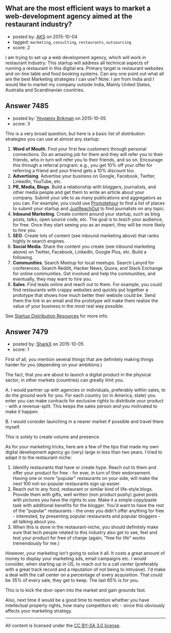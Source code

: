 ## What are the most efficient ways to market a web-development agency aimed at the restaurant industry?

- posted by: [AKS](https://stackexchange.com/users/1208795/aks) on 2015-10-04
- tagged: `marketing`, `consulting`, `restaurants`, `outsourcing`
- score: 2

I am trying to set up a web development agency, which will work in restaurant Industry. This startup will address all technical aspects of running a restaurant in this digital era. Primary target is restaurant websites and on-line table and food booking systems. Can any one point out what all are the best Marketing strategies I can use?
Note: I am from India and I would like to market my company outside India, Mainly United States, Australia and Scandinavian countries.


## Answer 7485

- posted by: [Yevgeniy Brikman](https://stackexchange.com/users/223985/yevgeniy-brikman) on 2015-10-05
- score: 3

This is a very broad question, but here is a basic list of distribution strategies you can use at almost any startup:

 1. **Word of Mouth**. Find your first few customers through personal connections. Do an amazing job for them and they will refer you to their friends, who in turn will refer you to their friends, and so on. Encourage this through a referral program: e.g., you get 10% off your offer for referring a friend and your friend gets a 10% discount too.
 2. **Advertising**. Advertise your business on Google, Facebook, Twitter, LinkedIn, YouTube, etc.
 3. **PR, Media, Blogs**. Build a relationship with bloggers, journalists, and other media people and get them to write an article about your company. Submit your site to as many publications and aggregators as you can. For example, you could use [Promotehour](http://www.promotehour.com/) to find a list of places to submit your startup and [JustReachOut](https://justreachout.io/) to find journalists on any topic.
 4. **Inbound Marketing**. Create content around your startup, such as blog posts, talks, open source code, etc. The goal is to *teach* your audience, for free. Once they start seeing you as an expert, they will be more likely to hire you.
 5. **SEO**. Create lots of content (see inbound marketing above) that ranks highly in search engines. 
 6. **Social Media**. Share the content you create (see inbound marketing above) on Twitter, Facebook, LinkedIn, Google Plus, etc. Build a following.
 7. **Communities**. Search Meetup for local meetups. Search Lanyrd for conferences. Search Reddit, Hacker News, Quora, and Stack Exchange for online communities. Get involved and help the communities, and eventually, they may want to hire you.
 8. **Sales**. Find leads online and reach out to them. For example, you could find restaurants with crappy websites and quickly put together a prototype that shows how much better their website could be. Send them the link in an email and the prototype will make them realize the value of your business in the most real way possible.

See [Startup Distribution Resources](http://www.hello-startup.net/resources/distribution/) for more info.


## Answer 7479

- posted by: [SharkX](https://stackexchange.com/users/7061730/sharkx) on 2015-10-05
- score: 1

First of all, you mention several things that are definitely making things harder for you (depending on your ambitions.)

The fact, that you are about to launch a digital product in the physical sector, in other markets (countries) can greatly limit you.

A. I would partner up with agencies or individuals, preferably within sales, to do the ground work for you. For each country (or in America, state) you enter you can make contracts for exclusive rights to distribute your product - with a revenue-split. This keeps the sales person *and* you motivated to make it happen.

B. I would consider launching in a nearer market if possible and travel there myself.

This is solely to create volume and presence.

As for your marketing tricks, here are a few of the tips that made my own digital development agency go (very) large in less than two years. I tried to adapt it to the restaurant-niche:

 1. Identify restaurants that have or create hype. Reach out to them and offer your product for free - for ever, in turn of their endorsement. Having one or more "popular" restaurants on your side, will make the next 100 not-so-popular restaurants sign up easier.
 2. Reach out to any food, restaurant or similar kind of life-style blogs. Provide them with gifts, well written (non product pushy) guest posts with pictures you have the rights to use. Make it a simple copy/paste task with additional benefits for the blogger. You'd want to have the rest of the "popular" restaurants - the ones you didn't offer anything for free - interested, by presenting popular restaurants and popular bloggers - all talking about you.
 3. When this is done in the restaurant-niche, you should definitely make sure that tech people related to this industry also get to see, feel and test your product for free of charge (again, "free for life" works tremendously for me.)

However, your marketing isn't going to solve it all. It costs a great amount of money to display your marketing ads, email campaigns etc.
I would consider, when starting up in US, to reach out to a call center (preferably with a great track record and a reputation of not being to intrusive). I'd make a deal with the call center on a percentage of every acquisition. That could be 35% of every sale, they get to keep. The last 65% is for you.

This is to kick the door open into the market and gain grounds fast.

Also, next time it would be a good time to mention whether you have intellectual property rights, how many competitors etc - since this obviously affects your marketing strategy.



---

All content is licensed under the [CC BY-SA 3.0 license](https://creativecommons.org/licenses/by-sa/3.0/).
